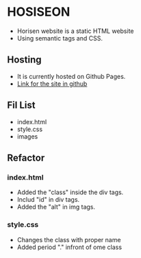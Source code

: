 # HOSISEON
* Horisen website is a static HTML website
* Using semantic tags and CSS.

## Hosting
* It is currently hosted on Github Pages.
* [Link for the site in github](https://rumardas.github.io/homeworkfor22_02/)

## Fil List
* index.html
* style.css
* images

## Refactor
### index.html
* Added the "class" inside the div tags.
* Includ "id" in div tags.
* Added the "alt" in img tags.

### style.css
* Changes the class with proper name
* Added period "." infront of ome class
